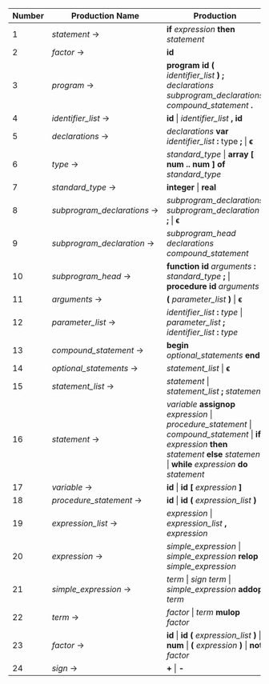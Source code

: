 | Number | Production Name | Production |
|--------|-----------------|------------|
|  1 | *statement* → | **if** *expression* **then** *statement* |
|  2 | *factor* → | **id** |
|  3 | *program* → | **program** **id** **(** *identifier_list* **)** **;** *declarations* *subprogram_declarations* *compound_statement* **.** |
|  4 | *identifier_list* → | **id** \| *identifier_list* **,** **id** |
|  5 | *declarations* → | *declarations* **var** *identifier_list* **:** type **;** \| **ϵ** |
|  6 | *type* → | *standard_type* \| **array** **[** **num** **\.\.** **num** **]** **of** *standard_type* |
|  7 | *standard_type* → | **integer** \| **real** |
|  8 | *subprogram_declarations* → | *subprogram_declarations* *subprogram_declaration* **;** \| **ϵ** |
|  9 | *subprogram_declaration* → | *subprogram_head* *declarations* *compound_statement* |
| 10 | *subprogram_head* → | **function** **id** *arguments* **:** *standard_type* **;** \| **procedure** **id** *arguments* **;** |
| 11 | *arguments* → | **(** *parameter_list* **)** \| **ϵ** |
| 12 | *parameter_list* → | *identifier_list* **:** *type* \| *parameter_list* **;** *identifier_list* **:** *type* |
| 13 | *compound_statement* → | **begin** *optional_statements* **end** |
| 14 | *optional_statements* → | *statement_list* \| **ϵ** |
| 15 | *statement_list* → | *statement* \| *statement_list* **;** *statement* |
| 16 | *statement* → | *variable* **assignop** *expression* \| *procedure_statement* \| *compound_statement* \| **if** *expression* **then** *statement* **else** *statement* \| **while** *expression* **do** *statement* |
| 17 | *variable* → | **id** \| **id** **[** *expression* **]** |
| 18 | *procedure_statement* → | **id** \| **id** **(** *expression_list* **)** |
| 19 | *expression_list* → | *expression* \| *expression_list* **,** *expression* |
| 20 | *expression* → | *simple_expression* \| *simple_expression* **relop** *simple_expression* |
| 21 | *simple_expression* → | *term* \| *sign* *term* \| *simple_expression* **addop** *term* |
| 22 | *term* → | *factor* \| *term* **mulop** *factor* |
| 23 | *factor* → | **id** \| **id** **(** *expression_list* **)** \| **num** \| **(** *expression* **)** \| **not** *factor* |
| 24 | *sign* → | **+** \| **-** |
